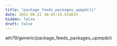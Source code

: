 ```yaml
---
title: "package_feeds_packages_upmpdcli"
date: 2021-06-22 10:45:15.524833
hidden: false
draft: false
---
```


ath79/generic/package_feeds_packages_upmpdcli

